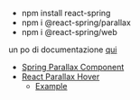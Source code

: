 - npm install react-spring
- npm i @react-spring/parallax
- npm i @react-spring/web

un po di documentazione [qui](https://openbase.com/js/@react-spring/parallax)

- [Spring Parallax Component](https://github.com/drcmda/react-springy-parallax)
- [React Parallax Hover](https://github.com/TylerK/react-parallax-hover)
  - [Example](https://codesandbox.io/s/mq86j?file=/src/App.js:58-78)

